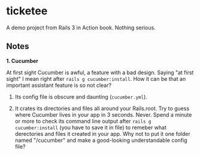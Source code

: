 ticketee
========

A demo project from Rails 3 in Action book. Nothing serious.


Notes
-----

**1. Cucumber**

At first sight Cucumber is awful, a feature with a bad design. Saying "at first sight" I mean right after ```rails g cucumber:install```. How it can be that an important assistant feature is so not clear?

1. Its config file is obscure and daunting (```cucumber.yml```).

2. It crates its directories and files all around your Rails.root. Try to guess where Cucumber lives in your app in 3 seconds. Never. Spend a minute or more to check its command line output after ```rails g cucumber:install``` (you have to save it in file) to remeber what derectories and files it created in your app. Why not to put it one folder named "/cucumber" and make a good-looking understandable config file?